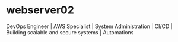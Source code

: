 # webserver02
DevOps Engineer | AWS Specialist | System Administration | CI/CD | Building scalable and secure systems | Automations
